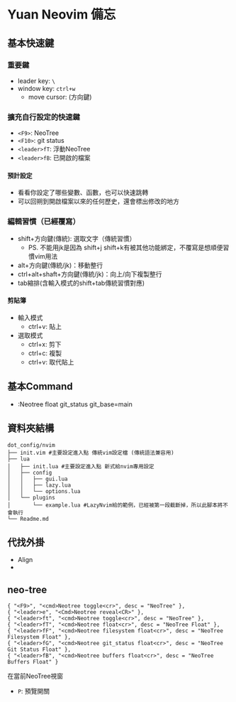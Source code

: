 Yuan Neovim 備忘
===

## 基本快速鍵

### 重要鍵
* leader key: `\`
* window key: `ctrl+w`
    * move cursor: <window>(方向鍵)

### 擴充自行設定的快速鍵
* `<F9>`: NeoTree
* `<F10>`: git status
* `<leader>fT`: 浮動NeoTree
* `<leader>fB`: 已開啟的檔案

#### 預計設定
* <F8> 看看你設定了哪些變數、函數，也可以快速跳轉
* <F6> 可以回朔到開啟檔案以來的任何歷史，還會標出修改的地方

### 編輯習慣（已經覆寫）
* shift+方向鍵(傳統): 選取文字（傳統習慣）
    * PS. 不能用jk是因為 shift+j shift+k有被其他功能綁定，不覆寫是想順便習慣vim用法
* alt+方向鍵(傳統/jk)：移動整行
* ctrl+alt+shaft+方向鍵(傳統/jk)：向上/向下複製整行
* tab縮排(含輸入模式的shift+tab傳統習慣對應)

#### 剪貼簿
* 輸入模式
    * ctrl+v: 貼上
* 選取模式
    * ctrl+x: 剪下
    * ctrl+c: 複製
    * ctrl+v: 取代貼上

## 基本Command

* :Neotree float git_status git_base=main

## 資料夾結構

```
dot_config/nvim
├── init.vim #主要設定進入點 傳統vim設定檔 (傳統語法兼容用)
├── lua
│   ├── init.lua #主要設定進入點 新式給nvim專用設定
│   ├── config
│   │   ├── gui.lua
│   │   ├── lazy.lua
│   │   └── options.lua
│   └── plugins
│       └── example.lua #LazyNvim給的範例，已經被第一段截斷掉，所以此腳本將不會執行
└── Readme.md
```

## 代找外掛
 * Align
 *

## neo-tree

```
{ "<F9>", "<cmd>Neotree toggle<cr>", desc = "NeoTree" },
{ "<leader>e", "<Cmd>Neotree reveal<CR>" },
{ "<leader>ft", "<cmd>Neotree toggle<cr>", desc = "NeoTree" },
{ "<leader>fT", "<cmd>Neotree float<cr>", desc = "NeoTree Float" },
{ "<leader>fF", "<cmd>Neotree filesystem float<cr>", desc = "NeoTree Filesystem Float" },
{ "<leader>fG", "<cmd>Neotree git_status float<cr>", desc = "NeoTree Git Status Float" },
{ "<leader>fB", "<cmd>Neotree buffers float<cr>", desc = "NeoTree Buffers Float" }
```

在當前NeoTree視窗
* `P`: 預覽開關
